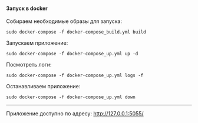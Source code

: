 #### Запуск в docker
Собираем необходимые образы для запуска:
```shell
sudo docker-compose -f docker-compose_build.yml build
```
Запускаем приложение:
```shell
sudo docker-compose -f docker-compose_up.yml up -d
```
Посмотреть логи:
```shell
sudo docker-compose -f docker-compose_up.yml logs -f
```
Останавливаем приложение:
```shell
sudo docker-compose -f docker-compose_up.yml down
```
---
Приложение доступно по адресу: http://127.0.0.1:5055/
